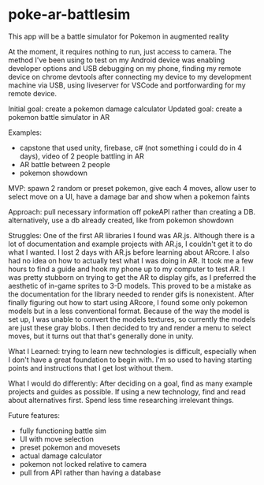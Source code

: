 # poke-ar-battlesim

This app will be a battle simulator for Pokemon in augmented reality

At the moment, it requires nothing to run, just access to camera. The method I've been using to test on my Android device was enabling developer options and USB debugging on my phone, finding my remote device on chrome devtools after connecting my device to my development machine via USB, using liveserver for VSCode and portforwarding for my remote device. 

Initial goal: create a pokemon damage calculator
Updated goal: create a pokemon battle simulator in AR

Examples: 
 - capstone that used unity, firebase, c# (not something i could do in 4 days), video of 2 people battling in AR
 - AR battle between 2 people
 - pokemon showdown
 
MVP: spawn 2 random or preset pokemon, give each 4 moves, allow user to select move on a UI, have a damage bar and show when a pokemon faints

Approach: pull necessary information off pokeAPI rather than creating a DB. alternatively, use a db already created, like from pokemon showdown

Struggles: One of the first AR libraries I found was AR.js. Although there is a lot of documentation and example projects with AR.js, I couldn't get it to do what I wanted. I lost 2 days with AR.js before learning about ARcore. I also had no idea on how to actually test what I was doing in AR. It took me a few hours to find a guide and hook my phone up to my computer to test AR. I was pretty stubborn on trying to get the AR to display gifs, as I preferred the aesthetic of in-game sprites to 3-D models. This proved to be a mistake as the documentation for the library needed to render gifs is nonexistent. After finally figuring out how to start using ARcore, I found some only pokemon models but in a less conventional format. Because of the way the model is set up, I was unable to convert the models textures, so currently the models are just these gray blobs. I then decided to try and render a menu to select moves, but it turns out that that's generally done in unity.

What I Learned: trying to learn new technologies is difficult, especially when I don't have a great foundation to begin with. I'm so used to having starting points and instructions that I get lost without them.

What I would do differently: After deciding on a goal, find as many example projects and guides as possible. If using a new technology, find and read about alternatives first. Spend less time researching irrelevant things.

Future features:
 - fully functioning battle sim
  - UI with move selection
 - preset pokemon and movesets
 - actual damage calculator
 - pokemon not locked relative to camera
 - pull from API rather than having a database
